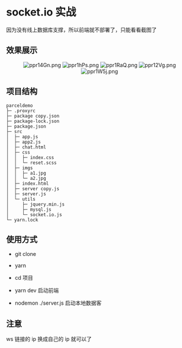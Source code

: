 # socket.io 实战

因为没有线上数据库支撑，所以前端就不部署了，只能看看截图了

## 效果展示

<p align="center">
    <img src="https://s1.ax1x.com/2023/03/26/ppr14Gn.png" alt="ppr14Gn.png" border="0">
    <img src="https://s1.ax1x.com/2023/03/26/ppr1hPs.png" alt="ppr1hPs.png" border="0">
   <img src="https://s1.ax1x.com/2023/03/26/ppr1RaQ.png" alt="ppr1RaQ.png" border="0">
   <img src="https://s1.ax1x.com/2023/03/26/ppr12Vg.png" alt="ppr12Vg.png" border="0">
    <img src="https://s1.ax1x.com/2023/03/26/ppr1W5j.png" alt="ppr1W5j.png" border="0">
</p>

## 项目结构

```
parceldemo
├─ .proxyrc
├─ package copy.json
├─ package-lock.json
├─ package.json
├─ src
│  ├─ app.js
│  ├─ app2.js
│  ├─ chat.html
│  ├─ css
│  │  ├─ index.css
│  │  └─ reset.scss
│  ├─ imgs
│  │  ├─ a1.jpg
│  │  └─ a2.jpg
│  ├─ index.html
│  ├─ server copy.js
│  ├─ server.js
│  └─ utils
│     ├─ jquery.min.js
│     ├─ mysql.js
│     └─ socket.io.js
└─ yarn.lock

```

## 使用方式

- git clone

- yarn

- cd 项目

- yarn dev 启动前端

- nodemon ./server.js 启动本地数据客

## 注意

ws 链接的 ip 换成自己的 ip 就可以了
